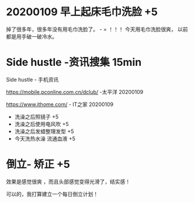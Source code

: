 
# 20200109 早上起床毛巾洗脸 +5 

掉了很多年，很多年没有用毛巾洗脸了。 - = ！！！    今天用毛巾洗脸很爽， 以前都是用手破一破冷水。

# Side hustle -资讯搜集 15min

Side hustle - 手机资讯 

https://mobile.pconline.com.cn/dclub/ -太平洋  20200109

https://www.ithome.com/ - IT之家 20200109

- 洗澡之后照镜子 +5 
- 洗澡之后使用电风吹 +5 
- 洗澡之后发蜡整理发型 +5 
- 今天洗热水澡 流通血液 +5  

# 倒立- 矫正   +5 

效果是感觉很爽 ，而且头部感觉变得光滑了，结实感！

可以的，我打算建立一个每日倒立计划！

